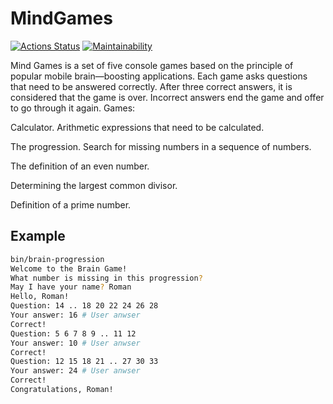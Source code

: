 # MindGames
[![Actions Status](https://github.com/justbepanda/php-project-lvl1/workflows/hexlet-check/badge.svg)](https://github.com/justbepanda/php-project-lvl1/actions) [![Maintainability](https://api.codeclimate.com/v1/badges/864a7027eae2f8728c62/maintainability)](https://codeclimate.com/github/justbepanda/php-project-lvl1/maintainability)

Mind Games is a set of five console games based on the principle of popular mobile brain—boosting applications. Each game asks questions that need to be answered correctly. After three correct answers, it is considered that the game is over. Incorrect answers end the game and offer to go through it again. Games:

Calculator. Arithmetic expressions that need to be calculated.

The progression. Search for missing numbers in a sequence of numbers.

The definition of an even number.

Determining the largest common divisor.

Definition of a prime number.

## Example
```sh
bin/brain-progression
Welcome to the Brain Game!
What number is missing in this progression?
May I have your name? Roman
Hello, Roman!
Question: 14 .. 18 20 22 24 26 28
Your answer: 16 # User anwser
Correct!
Question: 5 6 7 8 9 .. 11 12
Your answer: 10 # User anwser
Correct!
Question: 12 15 18 21 .. 27 30 33
Your answer: 24 # User anwser
Correct!
Congratulations, Roman!
```

